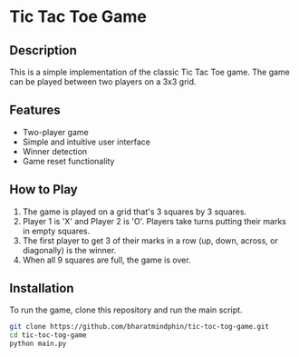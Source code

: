 # Tic Tac Toe Game

## Description
This is a simple implementation of the classic Tic Tac Toe game. The game can be played between two players on a 3x3 grid.

## Features
- Two-player game
- Simple and intuitive user interface
- Winner detection
- Game reset functionality

## How to Play
1. The game is played on a grid that's 3 squares by 3 squares.
2. Player 1 is 'X' and Player 2 is 'O'. Players take turns putting their marks in empty squares.
3. The first player to get 3 of their marks in a row (up, down, across, or diagonally) is the winner.
4. When all 9 squares are full, the game is over.

## Installation
To run the game, clone this repository and run the main script.

```bash
git clone https://github.com/bharatmindphin/tic-toc-tog-game.git
cd tic-toc-tog-game
python main.py
